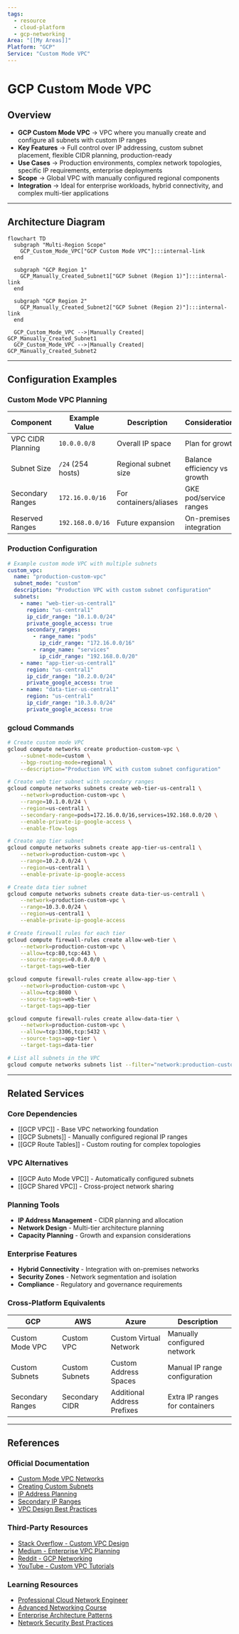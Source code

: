 ```yaml
---
tags:
  - resource
  - cloud-platform
  - gcp-networking
Area: "[[My Areas]]"
Platform: "GCP"
Service: "Custom Mode VPC"
---
```


# GCP Custom Mode VPC

## Overview

- **GCP Custom Mode VPC** → VPC where you manually create and configure all subnets with custom IP ranges
- **Key Features** → Full control over IP addressing, custom subnet placement, flexible CIDR planning, production-ready
- **Use Cases** → Production environments, complex network topologies, specific IP requirements, enterprise deployments
- **Scope** → Global VPC with manually configured regional components
- **Integration** → Ideal for enterprise workloads, hybrid connectivity, and complex multi-tier applications

---

## Architecture Diagram

```mermaid
flowchart TD
  subgraph "Multi-Region Scope"
    GCP_Custom_Mode_VPC["GCP Custom Mode VPC"]:::internal-link
  end

  subgraph "GCP Region 1"
    GCP_Manually_Created_Subnet1["GCP Subnet (Region 1)"]:::internal-link
  end

  subgraph "GCP Region 2"
    GCP_Manually_Created_Subnet2["GCP Subnet (Region 2)"]:::internal-link
  end

  GCP_Custom_Mode_VPC -->|Manually Created| GCP_Manually_Created_Subnet1
  GCP_Custom_Mode_VPC -->|Manually Created| GCP_Manually_Created_Subnet2

```

---

## Configuration Examples

### Custom Mode VPC Planning
| Component | Example Value | Description | Considerations |
|-----------|---------------|-------------|----------------|
| VPC CIDR Planning | `10.0.0.0/8` | Overall IP space | Plan for growth |
| Subnet Size | `/24` (254 hosts) | Regional subnet size | Balance efficiency vs growth |
| Secondary Ranges | `172.16.0.0/16` | For containers/aliases | GKE pod/service ranges |
| Reserved Ranges | `192.168.0.0/16` | Future expansion | On-premises integration |

### Production Configuration
```yaml
# Example custom mode VPC with multiple subnets
custom_vpc:
  name: "production-custom-vpc"
  subnet_mode: "custom"
  description: "Production VPC with custom subnet configuration"
  subnets:
    - name: "web-tier-us-central1"
      region: "us-central1"
      ip_cidr_range: "10.1.0.0/24"
      private_google_access: true
      secondary_ranges:
        - range_name: "pods"
          ip_cidr_range: "172.16.0.0/16"
        - range_name: "services"
          ip_cidr_range: "192.168.0.0/20"
    - name: "app-tier-us-central1"
      region: "us-central1"
      ip_cidr_range: "10.2.0.0/24"
      private_google_access: true
    - name: "data-tier-us-central1"
      region: "us-central1"
      ip_cidr_range: "10.3.0.0/24"
      private_google_access: true
```

### gcloud Commands
```bash
# Create custom mode VPC
gcloud compute networks create production-custom-vpc \
    --subnet-mode=custom \
    --bgp-routing-mode=regional \
    --description="Production VPC with custom subnet configuration"

# Create web tier subnet with secondary ranges
gcloud compute networks subnets create web-tier-us-central1 \
    --network=production-custom-vpc \
    --range=10.1.0.0/24 \
    --region=us-central1 \
    --secondary-range=pods=172.16.0.0/16,services=192.168.0.0/20 \
    --enable-private-ip-google-access \
    --enable-flow-logs

# Create app tier subnet
gcloud compute networks subnets create app-tier-us-central1 \
    --network=production-custom-vpc \
    --range=10.2.0.0/24 \
    --region=us-central1 \
    --enable-private-ip-google-access

# Create data tier subnet
gcloud compute networks subnets create data-tier-us-central1 \
    --network=production-custom-vpc \
    --range=10.3.0.0/24 \
    --region=us-central1 \
    --enable-private-ip-google-access

# Create firewall rules for each tier
gcloud compute firewall-rules create allow-web-tier \
    --network=production-custom-vpc \
    --allow=tcp:80,tcp:443 \
    --source-ranges=0.0.0.0/0 \
    --target-tags=web-tier

gcloud compute firewall-rules create allow-app-tier \
    --network=production-custom-vpc \
    --allow=tcp:8080 \
    --source-tags=web-tier \
    --target-tags=app-tier

gcloud compute firewall-rules create allow-data-tier \
    --network=production-custom-vpc \
    --allow=tcp:3306,tcp:5432 \
    --source-tags=app-tier \
    --target-tags=data-tier

# List all subnets in the VPC
gcloud compute networks subnets list --filter="network:production-custom-vpc"
```

---

## Related Services

### Core Dependencies
- [[GCP VPC]] - Base VPC networking foundation
- [[GCP Subnets]] - Manually configured regional IP ranges
- [[GCP Route Tables]] - Custom routing for complex topologies

### VPC Alternatives
- [[GCP Auto Mode VPC]] - Automatically configured subnets
- [[GCP Shared VPC]] - Cross-project network sharing

### Planning Tools
- **IP Address Management** - CIDR planning and allocation
- **Network Design** - Multi-tier architecture planning
- **Capacity Planning** - Growth and expansion considerations

### Enterprise Features
- **Hybrid Connectivity** - Integration with on-premises networks
- **Security Zones** - Network segmentation and isolation
- **Compliance** - Regulatory and governance requirements

### Cross-Platform Equivalents
| GCP | AWS | Azure | Description |
|-----|-----|-------|-------------|
| Custom Mode VPC | Custom VPC | Custom Virtual Network | Manually configured network |
| Custom Subnets | Custom Subnets | Custom Address Spaces | Manual IP range configuration |
| Secondary Ranges | Secondary CIDR | Additional Address Prefixes | Extra IP ranges for containers |

---

## References

### Official Documentation
- [Custom Mode VPC Networks](https://cloud.google.com/vpc/docs/vpc#custom-mode-considerations)
- [Creating Custom Subnets](https://cloud.google.com/vpc/docs/using-vpc#create-custom-network)
- [IP Address Planning](https://cloud.google.com/vpc/docs/vpc#ip-ranges)
- [Secondary IP Ranges](https://cloud.google.com/vpc/docs/alias-ip)
- [VPC Design Best Practices](https://cloud.google.com/architecture/best-practices-vpc-design)

### Third-Party Resources
- [Stack Overflow - Custom VPC Design](https://stackoverflow.com/questions/tagged/google-cloud-vpc)
- [Medium - Enterprise VPC Planning](https://medium.com/tag/vpc-design)
- [Reddit - GCP Networking](https://reddit.com/r/googlecloud)
- [YouTube - Custom VPC Tutorials](https://youtube.com/results?search_query=gcp+custom+vpc)

### Learning Resources
- [Professional Cloud Network Engineer](https://cloud.google.com/certification/cloud-network-engineer)
- [Advanced Networking Course](https://cloud.google.com/training/courses/networking-gcp)
- [Enterprise Architecture Patterns](https://cloud.google.com/architecture/networking)
- [Network Security Best Practices](https://cloud.google.com/security/best-practices#network-security)
